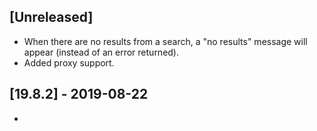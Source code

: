 ## [Unreleased]
  - When there are no results from a search, a "no results" message will appear (instead of an error returned).
  - Added proxy support.

## [19.8.2] - 2019-08-22
  -